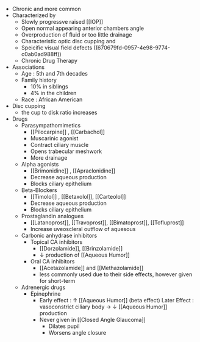 - Chronic and more common
- Characterized by
	- Slowly progressve raised [[IOP]]
	- Open normal appearing anterior chambers angle
	- Overproduction of fluid or too little drainage
	- Characteristic optic disc cupping and
	- Speicific visual field defects ((670679fd-0957-4e98-9774-c0ab0ad988ff))
	- Chronic Drug Therapy
- Associations
	- Age : 5th and 7th decades
	- Family history
		- 10% in siblings
		- 4% in the children
	- Race : African American
- Disc cupping
	- the cup to disk ratio increases
- Drugs
	- Parasympathomimetics
		- [[Pilocarpine]] , [[Carbachol]]
		- Muscarinic agonist
		- Contract ciliary muscle
		- Opens trabecular meshwork
		- More drainage
	- Alpha agonists
		- [[Brimonidine]] , [[Apraclonidine]]
		- Decrease aqueous production
		- Blocks ciliary epithelium
	- Beta-Blockers
		- [[Timolol]] , [[Betaxolol]], [[Carteolol]]
		- Decrease aqueous production
		- Blocks ciliary epithelium
	- Prostaglandin analogues
		- [[Latanoprost]], [[Travoprost]], [[Bimatoprost]], [[Tofluprost]]
		- Increase uveoscleral outflow of aquesous
	- Carbonic anhydrase inhibitors
		- Topical CA inhibitors
			- [[Dorzolamide]], [[Brinzolamide]]
			- ↓ production of [[Aqueous Humor]]
		- Oral CA inhibitors
			- [[Acetazolamide]] and [[Methazolamide]]
			- less commonly used due to their side effects, however given for short-term
	- Adrenergic drugs
		- Epinephrine
			- Early effect : ↑ [[Aqueous Humor]] (beta effect)
			  Later Effect : vasoconstrict ciliary body -> ↓ [[Aqueous Humor]] production
			- Never given in [[Closed Angle Glaucoma]]
				- Dilates pupil
				- Worsens angle closure